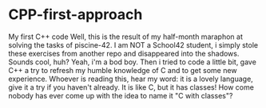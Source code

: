 # CPP-first-approach
My first C++ code
Well, this is the result of my half-month maraphon at solving the tasks of piscine-42.
I am NOT a School42 student, i simply stole these exercises from another repo and disappeared into the shadows. Sounds cool, huh? Yeah, i'm a bod boy.
Then i tried to code a little bit, gave C++ a try to refresh my humble knowledge of C and to get some new experience.
Whoever is reading this, hear my word: it is a lovely language, give it a try if you haven't already. 
It is like C, but it has classes! How come nobody has ever come up with the idea to name it "C with classes"?

